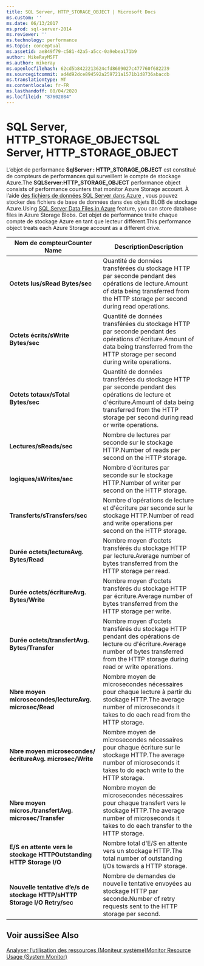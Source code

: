 ```yaml
---
title: SQL Server, HTTP_STORAGE_OBJECT | Microsoft Docs
ms.custom: ''
ms.date: 06/13/2017
ms.prod: sql-server-2014
ms.reviewer: ''
ms.technology: performance
ms.topic: conceptual
ms.assetid: ae849f79-c581-42a5-a5cc-0a9ebea171b9
author: MikeRayMSFT
ms.author: mikeray
ms.openlocfilehash: 62cd5b8422213624cfd8609027c477760f682239
ms.sourcegitcommit: ad4d92dce894592a259721a1571b1d8736abacdb
ms.translationtype: MT
ms.contentlocale: fr-FR
ms.lasthandoff: 08/04/2020
ms.locfileid: "87602084"
---
```

# <a name="sql-server-http_storage_object"></a><span data-ttu-id="9705c-102">SQL Server, HTTP_STORAGE_OBJECT</span><span class="sxs-lookup"><span data-stu-id="9705c-102">SQL Server, HTTP_STORAGE_OBJECT</span></span>
  <span data-ttu-id="9705c-103">L’objet de performance **SqlServer : HTTP_STORAGE_OBJECT** est constitué de compteurs de performances qui surveillent le compte de stockage Azure.</span><span class="sxs-lookup"><span data-stu-id="9705c-103">The **SQLServer:HTTP_STORAGE_OBJECT** performance object consists of performance counters that monitor Azure Storage account.</span></span> <span data-ttu-id="9705c-104">À l’aide [des fichiers de données SQL Server dans Azure](../databases/sql-server-data-files-in-microsoft-azure.md) , vous pouvez stocker des fichiers de base de données dans des objets BLOB de stockage Azure.</span><span class="sxs-lookup"><span data-stu-id="9705c-104">Using [SQL Server Data Files in Azure](../databases/sql-server-data-files-in-microsoft-azure.md) feature, you can store database files in Azure Storage Blobs.</span></span> <span data-ttu-id="9705c-105">Cet objet de performance traite chaque compte de stockage Azure en tant que lecteur différent.</span><span class="sxs-lookup"><span data-stu-id="9705c-105">This performance object treats each Azure Storage account as a different drive.</span></span>  
  
|<span data-ttu-id="9705c-106">Nom de compteur</span><span class="sxs-lookup"><span data-stu-id="9705c-106">Counter Name</span></span>|<span data-ttu-id="9705c-107">Description</span><span class="sxs-lookup"><span data-stu-id="9705c-107">Description</span></span>|  
|------------------|-----------------|  
|<span data-ttu-id="9705c-108">**Octets lus/s**</span><span class="sxs-lookup"><span data-stu-id="9705c-108">**Read Bytes/sec**</span></span>|<span data-ttu-id="9705c-109">Quantité de données transférées du stockage HTTP par seconde pendant des opérations de lecture.</span><span class="sxs-lookup"><span data-stu-id="9705c-109">Amount of data being transferred from the HTTP storage per second during read operations.</span></span>|  
|<span data-ttu-id="9705c-110">**Octets écrits/s**</span><span class="sxs-lookup"><span data-stu-id="9705c-110">**Write Bytes/sec**</span></span>|<span data-ttu-id="9705c-111">Quantité de données transférées du stockage HTTP par seconde pendant des opérations d'écriture.</span><span class="sxs-lookup"><span data-stu-id="9705c-111">Amount of data being transferred from the HTTP storage per second during write operations.</span></span>|  
|<span data-ttu-id="9705c-112">**Octets totaux/s**</span><span class="sxs-lookup"><span data-stu-id="9705c-112">**Total Bytes/sec**</span></span>|<span data-ttu-id="9705c-113">Quantité de données transférées du stockage HTTP par seconde pendant des opérations de lecture et d'écriture.</span><span class="sxs-lookup"><span data-stu-id="9705c-113">Amount of data being transferred from the HTTP storage per second during read or write operations.</span></span>|  
|<span data-ttu-id="9705c-114">**Lectures/s**</span><span class="sxs-lookup"><span data-stu-id="9705c-114">**Reads/sec**</span></span>|<span data-ttu-id="9705c-115">Nombre de lectures par seconde sur le stockage HTTP.</span><span class="sxs-lookup"><span data-stu-id="9705c-115">Number of reads per second on the HTTP storage.</span></span>|  
|<span data-ttu-id="9705c-116">**logiques/s**</span><span class="sxs-lookup"><span data-stu-id="9705c-116">**Writes/sec**</span></span>|<span data-ttu-id="9705c-117">Nombre d'écritures par seconde sur le stockage HTTP.</span><span class="sxs-lookup"><span data-stu-id="9705c-117">Number of writer per second on the HTTP storage.</span></span>|  
|<span data-ttu-id="9705c-118">**Transferts/s**</span><span class="sxs-lookup"><span data-stu-id="9705c-118">**Transfers/sec**</span></span>|<span data-ttu-id="9705c-119">Nombre d'opérations de lecture et d'écriture par seconde sur le stockage HTTP.</span><span class="sxs-lookup"><span data-stu-id="9705c-119">Number of read and write operations per second on the HTTP storage.</span></span>|  
|<span data-ttu-id="9705c-120">**Durée octets/lecture**</span><span class="sxs-lookup"><span data-stu-id="9705c-120">**Avg. Bytes/Read**</span></span>|<span data-ttu-id="9705c-121">Nombre moyen d'octets transférés du stockage HTTP par lecture.</span><span class="sxs-lookup"><span data-stu-id="9705c-121">Average number of bytes transferred from the HTTP storage per read.</span></span>|  
|<span data-ttu-id="9705c-122">**Durée octets/écriture**</span><span class="sxs-lookup"><span data-stu-id="9705c-122">**Avg. Bytes/Write**</span></span>|<span data-ttu-id="9705c-123">Nombre moyen d'octets transférés du stockage HTTP par écriture.</span><span class="sxs-lookup"><span data-stu-id="9705c-123">Average number of bytes transferred from the HTTP storage per write.</span></span>|  
|<span data-ttu-id="9705c-124">**Durée octets/transfert**</span><span class="sxs-lookup"><span data-stu-id="9705c-124">**Avg. Bytes/Transfer**</span></span>|<span data-ttu-id="9705c-125">Nombre moyen d'octets transférés du stockage HTTP pendant des opérations de lecture ou d'écriture.</span><span class="sxs-lookup"><span data-stu-id="9705c-125">Average number of bytes transferred from the HTTP storage during read or write operations.</span></span>|  
|<span data-ttu-id="9705c-126">**Nbre moyen microsecondes/lecture**</span><span class="sxs-lookup"><span data-stu-id="9705c-126">**Avg. microsec/Read**</span></span>|<span data-ttu-id="9705c-127">Nombre moyen de microsecondes nécessaires pour chaque lecture à partir du stockage HTTP.</span><span class="sxs-lookup"><span data-stu-id="9705c-127">The average number of microseconds it takes to do each read from the HTTP storage.</span></span>|  
|<span data-ttu-id="9705c-128">**Nbre moyen microsecondes/écriture**</span><span class="sxs-lookup"><span data-stu-id="9705c-128">**Avg. microsec/Write**</span></span>|<span data-ttu-id="9705c-129">Nombre moyen de microsecondes nécessaires pour chaque écriture sur le stockage HTTP.</span><span class="sxs-lookup"><span data-stu-id="9705c-129">The average number of microseconds it takes to do each write to the HTTP storage.</span></span>|  
|<span data-ttu-id="9705c-130">**Nbre moyen micros./transfert**</span><span class="sxs-lookup"><span data-stu-id="9705c-130">**Avg. microsec/Transfer**</span></span>|<span data-ttu-id="9705c-131">Nombre moyen de microsecondes nécessaires pour chaque transfert vers le stockage HTTP.</span><span class="sxs-lookup"><span data-stu-id="9705c-131">The average number of microseconds it takes to do each transfer to the HTTP storage.</span></span>|  
|<span data-ttu-id="9705c-132">**E/S en attente vers le stockage HTTP**</span><span class="sxs-lookup"><span data-stu-id="9705c-132">**Outstanding HTTP Storage I/O**</span></span>|<span data-ttu-id="9705c-133">Nombre total d'E/S en attente vers un stockage HTTP.</span><span class="sxs-lookup"><span data-stu-id="9705c-133">The total number of outstanding I/Os towards a HTTP storage.</span></span>|  
|<span data-ttu-id="9705c-134">**Nouvelle tentative d’e/s de stockage HTTP/s**</span><span class="sxs-lookup"><span data-stu-id="9705c-134">**HTTP Storage I/O Retry/sec**</span></span>|<span data-ttu-id="9705c-135">Nombre de demandes de nouvelle tentative envoyées au stockage HTTP par seconde.</span><span class="sxs-lookup"><span data-stu-id="9705c-135">Number of retry requests sent to the HTTP storage per second.</span></span>|  
  
## <a name="see-also"></a><span data-ttu-id="9705c-136">Voir aussi</span><span class="sxs-lookup"><span data-stu-id="9705c-136">See Also</span></span>  
 [<span data-ttu-id="9705c-137">Analyser l’utilisation des ressources &#40;Moniteur système&#41;</span><span class="sxs-lookup"><span data-stu-id="9705c-137">Monitor Resource Usage &#40;System Monitor&#41;</span></span>](monitor-resource-usage-system-monitor.md)  
  
  

